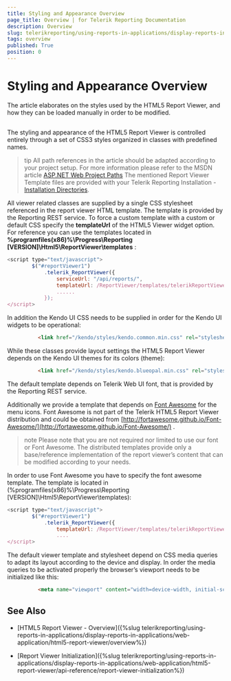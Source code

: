 ```yaml
---
title: Styling and Appearance Overview
page_title: Overview | for Telerik Reporting Documentation
description: Overview
slug: telerikreporting/using-reports-in-applications/display-reports-in-applications/web-application/html5-report-viewer/customizing/styling-and-appearance/overview
tags: overview
published: True
position: 0
---
```


# Styling and Appearance Overview



The article elaborates on the styles used by the HTML5 Report Viewer, and how they can be loaded manually in order to be modified.

## 

The styling and appearance of the HTML5 Report Viewer is controlled entirely through a set of CSS3 styles organized in classes with predefined names.          

>tip All path references in the article should be adapted according             to your project setup. For more information please refer to the MSDN article              [ASP.NET Web Project Paths](http://msdn.microsoft.com/en-us/library/ms178116.aspx) The mentioned Report Viewer Template files are provided with your Telerik Reporting Installation -             [Installation Directories](6E821131-83F3-45A4-BB6E-1530223D1E38#directories-and-asemblies).           


All viewer related classes are supplied by a single CSS stylesheet referenced in the report viewer HTML template.           The template is provided by the Reporting REST service. To force a custom template with  a custom or default CSS specify           the __templateUrl__  of the HTML5 Viewer widget option. For reference you can use the templates           located in __%programfiles(x86)%\Progress\Reporting [VERSION]\Html5\ReportViewer\templates__ :         

	
````js
<script type="text/javascript">
        $("#reportViewer1")
            .telerik_ReportViewer({
                serviceUrl: "/api/reports/",
                templateUrl: /ReportViewer/templates/telerikReportViewerTemplate-x.x.x.x.html
                ......
            });
</script>
````



In addition the Kendo UI CSS needs to be supplied in order for the Kendo UI widgets to be operational:         

	
````html
          <link href="/kendo/styles/kendo.common.min.css" rel="stylesheet" />
````



While these classes provide layout settings the HTML5 Report Viewer depends on the Kendo UI themes for its colors (theme):         

	
````html
          <link href="/kendo/styles/kendo.blueopal.min.css" rel="stylesheet" />
````



The default template depends on Telerik Web UI font, that is provided by the Reporting REST service.         

Additionally we provide a template that depends on  [Font Awesome](http://fortawesome.github.io/Font-Awesome/)  for the menu icons.           Font Awesome is not part of the Telerik HTML5 Report Viewer distribution and could be obtained from            [http://fortawesome.github.io/Font-Awesome/](http://fortawesome.github.io/Font-Awesome/) .         

>note Please note that you are not required nor limited to use our font or Font Awesome.             The distributed templates provide only a base/reference implementation of the report viewer’s content             that can be modified according to your needs.           


In order to use Font Awesome you have to specify the font awesome template. The template is located in           (%programfiles(x86)%\Progress\Reporting [VERSION]\Html5\ReportViewer\templates):         

	
````js
<script type="text/javascript">
        $("#reportViewer1")
            .telerik_ReportViewer({
                templateUrl: /ReportViewer/templates/telerikReportViewerTemplate-FA-x.x.x.x.html
                ....
</script>
````



The default viewer template and stylesheet depend on CSS media queries to adapt its layout according to the device and display.           In order the media queries to be activated properly the browser’s viewport needs to be initialized like this:         

	
````html
          <meta name="viewport" content="width=device-width, initial-scale=1, maximum-scale=1" />
````



## See Also


 * [HTML5 Report Viewer - Overview]({%slug telerikreporting/using-reports-in-applications/display-reports-in-applications/web-application/html5-report-viewer/overview%})

 * [Report Viewer Initialization]({%slug telerikreporting/using-reports-in-applications/display-reports-in-applications/web-application/html5-report-viewer/api-reference/report-viewer-initialization%})
